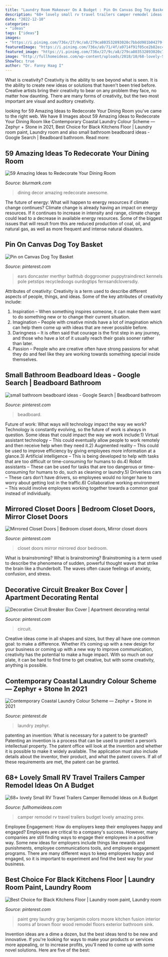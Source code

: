 ```yaml
---
title: "Laundry Room Makeover On A Budget : Pin On Canvas Dog Toy Basket"
description: "68+ lovely small rv travel trailers camper remodel ideas on a budget"
date: "2022-12-10"
categories:
- "ideas"
tags: ["ideas"]
images:
- "https://i.pinimg.com/736x/27/9c/a8/279ca803532893020c7bbdd981b04279--closet-mirror-mirrored-closet-doors.jpg"
featuredImage: "https://i.pinimg.com/736x/a9/71/4f/a9714f91f05ce2b82ec459ef0fd57889.jpg"
featured_image: "https://i.pinimg.com/736x/27/9c/a8/279ca803532893020c7bbdd981b04279--closet-mirror-mirrored-closet-doors.jpg"
image: "http://fullhomeideas.com/wp-content/uploads/2018/10/68-lovely-Small-RV-Travel-Trailers-Camper-Remodel-Ideas-on-A-Budget-70.jpg"
ShowToc: true
author: "Dr. Fanny Haag I"
---
```



What is creativity?
Creativity is the ability to see beyond what is seen. It is the ability to create new ideas or solutions that haven't been tried before. Creative artists bring their creativity to bear on any problem they face, no matter how daunting. There are many forms of creativity, but the two most important are visual and auditory creativity.

	

		
looking for 59 Amazing Ideas to Redecorate Your Dining Room you've came to the right web. We have 8 Images about 59 Amazing Ideas to Redecorate Your Dining Room like Contemporary Coastal Laundry Colour Scheme — Zephyr + Stone in 2021, Best Choice for Black Kitchens Floor | Laundry room paint, Laundry room and also small bathroom beadboard ideas - Google Search | Beadboard bathroom. Read more:
		
    
## 59 Amazing Ideas To Redecorate Your Dining Room

<img loading=lazy src="https://www.blurmark.com/wp-content/uploads/2017/05/Awesome-Dining-Room-Decor-With-Large-Chandelier.jpg" onerror="this.onerror=null;this.src='https://tse1.mm.bing.net/th?id=OIP.sgY2-a_iKg0mOzRnbdOlKQHaJ4&amp;pid=15.1';" alt="59 Amazing Ideas to Redecorate Your Dining Room">

_Source: blurmark.com_

>dining decor amazing redecorate awesome. 

	

The future of energy: What will happen to energy resources if climate change continues?
Climate change is already having an impact on energy resources. If it continues to increase in intensity and range, climate change could lead to a decrease in available energy resources. Some of the biggest issues that will result from this are reduced production of coal, oil, and natural gas, as well as more frequent and intense natural disasters.

    
## Pin On Canvas Dog Toy Basket

<img loading=lazy src="https://i.pinimg.com/736x/a9/71/4f/a9714f91f05ce2b82ec459ef0fd57889.jpg" onerror="this.onerror=null;this.src='https://tse2.mm.bing.net/th?id=OIP.AO345sxFEuc3CICQIwerMAHaJ4&amp;pid=15.1';" alt="Pin on Canvas Dog Toy Basket">

_Source: pinterest.com_

>ears doncaster merthyr bathtub doggroomer puppytraindirect kennels pole petstips recycledoogs ourdogtips fernsandcloversdiy. 

	

Attributes of creativity:
Creativity is a term used to describe different aspects of people, things, and ideas. Some of the key attributes of creativity include: 
1. Inspiration – When something inspires someone, it can make them want to do something new or to change their current situation.
2. Imagination – People with creative minds have a lot of imagination which can help them come up with ideas that are never possible before. 
3. Daringness – It is often said that courage is the first step in any journey, and those who have a lot of it usually reach their goals sooner rather than later. 
4. Passion – People who are creative often have strong passions for what they do and feel like they are working towards something special inside themselves.

    
## Small Bathroom Beadboard Ideas - Google Search | Beadboard Bathroom

<img loading=lazy src="https://i.pinimg.com/736x/5d/b1/d2/5db1d26c055fff046fbf92f053de8bb5.jpg" onerror="this.onerror=null;this.src='https://tse2.mm.bing.net/th?id=OIP.YPnXTer0Idm6o7tbu6jCggAAAA&amp;pid=15.1';" alt="small bathroom beadboard ideas - Google Search | Beadboard bathroom">

_Source: pinterest.com_

>beadboard. 

	

Future of work: What ways will technology impact the way we work?
Technology is constantly evolving, so the future of work is always in question. Some ideas that could impact the way we work include:1) Virtual assistant technology – This could eventually allow people to work remotely and then receive help when they need it.2) Augmented reality – This could be used to improve efficiency by giving employees more information at a glance.3) Artificial intelligence – This is being developed to help with tasks that are too difficult or time-consuming for humans to do.4) Robot assistants – These can be used for tasks that are too dangerous or time- consuming for humans to do, such as cleaning or laundry.5) Driverless cars – These cars don’t have drivers, so employees would no longer have to worry about getting lost in the traffic.6) Collaborative working environment – This would involve employees working together towards a common goal instead of individually.

    
## Mirrored Closet Doors | Bedroom Closet Doors, Mirror Closet Doors

<img loading=lazy src="https://i.pinimg.com/736x/27/9c/a8/279ca803532893020c7bbdd981b04279--closet-mirror-mirrored-closet-doors.jpg" onerror="this.onerror=null;this.src='https://tse3.mm.bing.net/th?id=OIP.9uOT37v2UyIwTPIXLO1aSwHaNK&amp;pid=15.1';" alt="Mirrored Closet Doors | Bedroom closet doors, Mirror closet doors">

_Source: pinterest.com_

>closet doors mirror mirrored door bedroom. 

	

What is brainstroming?
What is brainstroming? Brainstroming is a term used to describe the phenomena of sudden, powerful thought waves that strike the brain like a thunderbolt. The waves often cause feelings of anxiety, confusion, and stress.

    
## Decorative Circuit Breaker Box Cover | Apartment Decorating Rental

<img loading=lazy src="https://i.pinimg.com/736x/79/bd/c4/79bdc488534373b662797f0c031cdda2.jpg" onerror="this.onerror=null;this.src='https://tse4.mm.bing.net/th?id=OIP.iB9_XQCo3DZOeirJE30SHwAAAA&amp;pid=15.1';" alt="Decorative Circuit Breaker Box Cover | Apartment decorating rental">

_Source: pinterest.com_

>circuit. 

	

Creative ideas come in all shapes and sizes, but they all have one common goal: to make a difference. Whether it’s coming up with a new design for your business or coming up with a new way to improve communication, creativity has the potential to make a huge impact. With so much on our plate, it can be hard to find time to get creative, but with some creativity, anything is possible.

    
## Contemporary Coastal Laundry Colour Scheme — Zephyr + Stone In 2021

<img loading=lazy src="https://i.pinimg.com/736x/c4/f7/7e/c4f77ecce4f58f37805cc5455f6e42e8.jpg" onerror="this.onerror=null;this.src='https://tse1.mm.bing.net/th?id=OIP.xlVvSp5Me00dR3weZqXUJQHaLI&amp;pid=15.1';" alt="Contemporary Coastal Laundry Colour Scheme — Zephyr + Stone in 2021">

_Source: pinterest.de_

>laundry zephyr. 

	

patenting an invention: What is necessary for a patent to be granted?
Patenting an invention is a process that can be used to protect a person’s intellectual property. The patent office will look at the invention and whether it is possible to make it widely available. The application must also include details about the inventor, their product, and what the patent covers. If all of these requirements are met, the patent can be granted.

    
## 68+ Lovely Small RV Travel Trailers Camper Remodel Ideas On A Budget

<img loading=lazy src="http://fullhomeideas.com/wp-content/uploads/2018/10/68-lovely-Small-RV-Travel-Trailers-Camper-Remodel-Ideas-on-A-Budget-70.jpg" onerror="this.onerror=null;this.src='https://tse2.mm.bing.net/th?id=OIP.ArJARANv8nbfayRA9-ljwwHaKm&amp;pid=15.1';" alt="68+ lovely Small RV Travel Trailers Camper Remodel Ideas on A Budget">

_Source: fullhomeideas.com_

>camper remodel rv travel trailers budget lovely amazing prev. 

	

Employee Engagement: How do employers keep their employees happy and engaged?
Employees are critical to a company's success. However, many companies are still finding ways to engage their employees in a positive way. Some new ideas for employers include things like rewards and punishments, employee communications tools, and employee engagement programs. There are many different ways to keep employees happy and engaged, so it is important to experiment and find the best way for your business.

    
## Best Choice For Black Kitchens Floor | Laundry Room Paint, Laundry Room

<img loading=lazy src="https://i.pinimg.com/736x/2d/3e/1c/2d3e1c5d090f4115ae5b25dcf2dc4ecf.jpg" onerror="this.onerror=null;this.src='https://tse1.mm.bing.net/th?id=OIP.lJ-qyI98Bf7OFTuS-bqwUAHaLG&amp;pid=15.1';" alt="Best Choice for Black Kitchens Floor | Laundry room paint, Laundry room">

_Source: pinterest.com_

>paint grey laundry gray benjamin colors moore kitchen fusion interior rooms af brown floor wood remodel floors exterior bathroom sink. 

	

Invention ideas are a dime a dozen, but the best ideas tend to be new and innovative. If you're looking for ways to make your products or services more appealing, or to increase profits, you'll need to come up with some novel solutions. Here are five of the best: 

